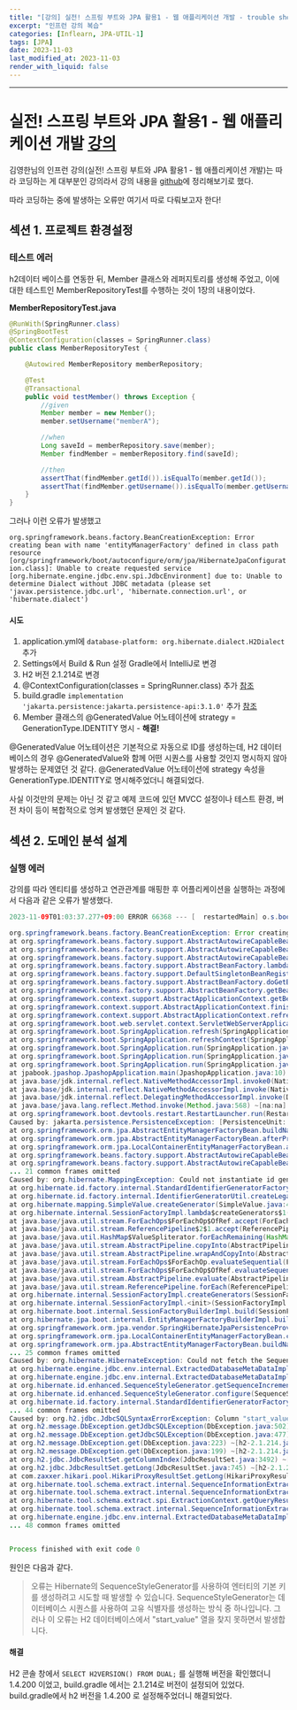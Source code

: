 ```yaml
---
title: "[강의] 실전! 스프링 부트와 JPA 활용1 - 웹 애플리케이션 개발 - trouble shooting"
excerpt: "인프런 강의 복습"
categories: [Inflearn, JPA-UTIL-1]
tags: [JPA]
date: 2023-11-03
last_modified_at: 2023-11-03
render_with_liquid: false
---
```


---- 
# 실전! 스프링 부트와 JPA 활용1 - 웹 애플리케이션 개발 [강의](https://www.inflearn.com/course/%EC%8A%A4%ED%94%84%EB%A7%81%EB%B6%80%ED%8A%B8-JPA-%ED%99%9C%EC%9A%A9-1/dashboard)

김영한님의 인프런 강의(실전! 스프링 부트와 JPA 활용1 - 웹 애플리케이션 개발)는 따라 코딩하는 게 대부분인 강의라서 강의 내용을 [github](https://github.com/yeondori/inflearn-jpashop)에 정리해보기로 했다.

따라 코딩하는 중에 발생하는 오류만 여기서 따로 다뤄보고자 한다!

## 섹션 1. 프로젝트 환경설정
### 테스트 에러
h2데이터 베이스를 연동한 뒤, Member 클래스와 레퍼지토리를 생성해 주었고, 이에 대한 테스트인 MemberRepositoryTest를 수행하는 것이 1장의 내용이었다. 

**MemberRepositoryTest.java**
```java
@RunWith(SpringRunner.class)
@SpringBootTest
@ContextConfiguration(classes = SpringRunner.class)
public class MemberRepositoryTest {

    @Autowired MemberRepository memberRepository;

    @Test
    @Transactional
    public void testMember() throws Exception {
        //given
        Member member = new Member();
        member.setUsername("memberA");

        //when
        Long saveId = memberRepository.save(member);
        Member findMember = memberRepository.find(saveId);

        //then
        assertThat(findMember.getId()).isEqualTo(member.getId());
        assertThat(findMember.getUsername()).isEqualTo(member.getUsername());
    }
}
```

그러나 이런 오류가 발생했고

`org.springframework.beans.factory.BeanCreationException: Error creating bean with name 'entityManagerFactory' defined in class path resource [org/springframework/boot/autoconfigure/orm/jpa/HibernateJpaConfiguration.class]: Unable to create requested service [org.hibernate.engine.jdbc.env.spi.JdbcEnvironment] due to: Unable to determine Dialect without JDBC metadata (please set 'javax.persistence.jdbc.url', 'hibernate.connection.url', or 'hibernate.dialect')`


#### 시도

1. application.yml에 `database-platform: org.hibernate.dialect.H2Dialect` 추가
2. Settings에서 Build & Run 설정 Gradle에서 IntelliJ로 변경
3. H2 버전 2.1.214로 변경
4. @ContextConfiguration(classes = SpringRunner.class) 추가 [참조](https://velog.io/@gillog/VSCode-jUnit-Test-%EC%8B%A4%ED%96%89-%EC%95%88%EB%90%A0-%EB%95%8C-Could-not-detect-default-configuration-classes-for-test-class)
5. build.gradle	`implementation 'jakarta.persistence:jakarta.persistence-api:3.1.0'` 추가 [참조]()
6. Member 클래스의 @GeneratedValue 어노테이션에 strategy = GenerationType.IDENTITY 명시 - **해결!**

@GeneratedValue 어노테이션은 기본적으로 자동으로 ID를 생성하는데, H2 데이터베이스의 경우 @GeneratedValue와 함께 어떤 시퀀스를 사용할 것인지 명시하지 않아 발생하는 문제였던 것 같다. 
@GeneratedValue 어노테이션에 strategy 속성을 GenerationType.IDENTITY로 명시해주었더니 해결되었다.

사실 이것만의 문제는 아닌 것 같고 예제 코드에 있던 MVCC 설정이나 테스트 환경, 버전 차이 등이 복합적으로 엉켜 발생했던 문제인 것 같다.

## 섹션 2. 도메인 분석 설계 
### 실행 에러
강의를 따라 엔티티를 생성하고 연관관계를 매핑한 후 어플리케이션을 실행하는 과정에서 다음과 같은 오류가 발생했다.

```java
2023-11-09T01:03:37.277+09:00 ERROR 66368 --- [  restartedMain] o.s.boot.SpringApplication               : Application run failed

org.springframework.beans.factory.BeanCreationException: Error creating bean with name 'entityManagerFactory' defined in class path resource [org/springframework/boot/autoconfigure/orm/jpa/HibernateJpaConfiguration.class]: [PersistenceUnit: default] Unable to build Hibernate SessionFactory; nested exception is org.hibernate.MappingException: Could not instantiate id generator [entity-name=jpabook.jpashop.domain.OrderItem]
at org.springframework.beans.factory.support.AbstractAutowireCapableBeanFactory.initializeBean(AbstractAutowireCapableBeanFactory.java:1770) ~[spring-beans-6.0.13.jar:6.0.13]
at org.springframework.beans.factory.support.AbstractAutowireCapableBeanFactory.doCreateBean(AbstractAutowireCapableBeanFactory.java:598) ~[spring-beans-6.0.13.jar:6.0.13]
at org.springframework.beans.factory.support.AbstractAutowireCapableBeanFactory.createBean(AbstractAutowireCapableBeanFactory.java:520) ~[spring-beans-6.0.13.jar:6.0.13]
at org.springframework.beans.factory.support.AbstractBeanFactory.lambda$doGetBean$0(AbstractBeanFactory.java:325) ~[spring-beans-6.0.13.jar:6.0.13]
at org.springframework.beans.factory.support.DefaultSingletonBeanRegistry.getSingleton(DefaultSingletonBeanRegistry.java:234) ~[spring-beans-6.0.13.jar:6.0.13]
at org.springframework.beans.factory.support.AbstractBeanFactory.doGetBean(AbstractBeanFactory.java:323) ~[spring-beans-6.0.13.jar:6.0.13]
at org.springframework.beans.factory.support.AbstractBeanFactory.getBean(AbstractBeanFactory.java:199) ~[spring-beans-6.0.13.jar:6.0.13]
at org.springframework.context.support.AbstractApplicationContext.getBean(AbstractApplicationContext.java:1166) ~[spring-context-6.0.13.jar:6.0.13]
at org.springframework.context.support.AbstractApplicationContext.finishBeanFactoryInitialization(AbstractApplicationContext.java:940) ~[spring-context-6.0.13.jar:6.0.13]
at org.springframework.context.support.AbstractApplicationContext.refresh(AbstractApplicationContext.java:616) ~[spring-context-6.0.13.jar:6.0.13]
at org.springframework.boot.web.servlet.context.ServletWebServerApplicationContext.refresh(ServletWebServerApplicationContext.java:146) ~[spring-boot-3.1.5.jar:3.1.5]
at org.springframework.boot.SpringApplication.refresh(SpringApplication.java:738) ~[spring-boot-3.1.5.jar:3.1.5]
at org.springframework.boot.SpringApplication.refreshContext(SpringApplication.java:440) ~[spring-boot-3.1.5.jar:3.1.5]
at org.springframework.boot.SpringApplication.run(SpringApplication.java:316) ~[spring-boot-3.1.5.jar:3.1.5]
at org.springframework.boot.SpringApplication.run(SpringApplication.java:1306) ~[spring-boot-3.1.5.jar:3.1.5]
at org.springframework.boot.SpringApplication.run(SpringApplication.java:1295) ~[spring-boot-3.1.5.jar:3.1.5]
at jpabook.jpashop.JpashopApplication.main(JpashopApplication.java:10) ~[classes/:na]
at java.base/jdk.internal.reflect.NativeMethodAccessorImpl.invoke0(Native Method) ~[na:na]
at java.base/jdk.internal.reflect.NativeMethodAccessorImpl.invoke(NativeMethodAccessorImpl.java:77) ~[na:na]
at java.base/jdk.internal.reflect.DelegatingMethodAccessorImpl.invoke(DelegatingMethodAccessorImpl.java:43) ~[na:na]
at java.base/java.lang.reflect.Method.invoke(Method.java:568) ~[na:na]
at org.springframework.boot.devtools.restart.RestartLauncher.run(RestartLauncher.java:50) ~[spring-boot-devtools-3.1.5.jar:3.1.5]
Caused by: jakarta.persistence.PersistenceException: [PersistenceUnit: default] Unable to build Hibernate SessionFactory; nested exception is org.hibernate.MappingException: Could not instantiate id generator [entity-name=jpabook.jpashop.domain.OrderItem]
at org.springframework.orm.jpa.AbstractEntityManagerFactoryBean.buildNativeEntityManagerFactory(AbstractEntityManagerFactoryBean.java:421) ~[spring-orm-6.0.13.jar:6.0.13]
at org.springframework.orm.jpa.AbstractEntityManagerFactoryBean.afterPropertiesSet(AbstractEntityManagerFactoryBean.java:396) ~[spring-orm-6.0.13.jar:6.0.13]
at org.springframework.orm.jpa.LocalContainerEntityManagerFactoryBean.afterPropertiesSet(LocalContainerEntityManagerFactoryBean.java:352) ~[spring-orm-6.0.13.jar:6.0.13]
at org.springframework.beans.factory.support.AbstractAutowireCapableBeanFactory.invokeInitMethods(AbstractAutowireCapableBeanFactory.java:1817) ~[spring-beans-6.0.13.jar:6.0.13]
at org.springframework.beans.factory.support.AbstractAutowireCapableBeanFactory.initializeBean(AbstractAutowireCapableBeanFactory.java:1766) ~[spring-beans-6.0.13.jar:6.0.13]
... 21 common frames omitted
Caused by: org.hibernate.MappingException: Could not instantiate id generator [entity-name=jpabook.jpashop.domain.OrderItem]
at org.hibernate.id.factory.internal.StandardIdentifierGeneratorFactory.createIdentifierGenerator(StandardIdentifierGeneratorFactory.java:230) ~[hibernate-core-6.2.13.Final.jar:6.2.13.Final]
at org.hibernate.id.factory.internal.IdentifierGeneratorUtil.createLegacyIdentifierGenerator(IdentifierGeneratorUtil.java:126) ~[hibernate-core-6.2.13.Final.jar:6.2.13.Final]
at org.hibernate.mapping.SimpleValue.createGenerator(SimpleValue.java:414) ~[hibernate-core-6.2.13.Final.jar:6.2.13.Final]
at org.hibernate.internal.SessionFactoryImpl.lambda$createGenerators$1(SessionFactoryImpl.java:414) ~[hibernate-core-6.2.13.Final.jar:6.2.13.Final]
at java.base/java.util.stream.ForEachOps$ForEachOp$OfRef.accept(ForEachOps.java:183) ~[na:na]
at java.base/java.util.stream.ReferencePipeline$2$1.accept(ReferencePipeline.java:179) ~[na:na]
at java.base/java.util.HashMap$ValueSpliterator.forEachRemaining(HashMap.java:1779) ~[na:na]
at java.base/java.util.stream.AbstractPipeline.copyInto(AbstractPipeline.java:509) ~[na:na]
at java.base/java.util.stream.AbstractPipeline.wrapAndCopyInto(AbstractPipeline.java:499) ~[na:na]
at java.base/java.util.stream.ForEachOps$ForEachOp.evaluateSequential(ForEachOps.java:150) ~[na:na]
at java.base/java.util.stream.ForEachOps$ForEachOp$OfRef.evaluateSequential(ForEachOps.java:173) ~[na:na]
at java.base/java.util.stream.AbstractPipeline.evaluate(AbstractPipeline.java:234) ~[na:na]
at java.base/java.util.stream.ReferencePipeline.forEach(ReferencePipeline.java:596) ~[na:na]
at org.hibernate.internal.SessionFactoryImpl.createGenerators(SessionFactoryImpl.java:413) ~[hibernate-core-6.2.13.Final.jar:6.2.13.Final]
at org.hibernate.internal.SessionFactoryImpl.<init>(SessionFactoryImpl.java:249) ~[hibernate-core-6.2.13.Final.jar:6.2.13.Final]
at org.hibernate.boot.internal.SessionFactoryBuilderImpl.build(SessionFactoryBuilderImpl.java:444) ~[hibernate-core-6.2.13.Final.jar:6.2.13.Final]
at org.hibernate.jpa.boot.internal.EntityManagerFactoryBuilderImpl.build(EntityManagerFactoryBuilderImpl.java:1458) ~[hibernate-core-6.2.13.Final.jar:6.2.13.Final]
at org.springframework.orm.jpa.vendor.SpringHibernateJpaPersistenceProvider.createContainerEntityManagerFactory(SpringHibernateJpaPersistenceProvider.java:75) ~[spring-orm-6.0.13.jar:6.0.13]
at org.springframework.orm.jpa.LocalContainerEntityManagerFactoryBean.createNativeEntityManagerFactory(LocalContainerEntityManagerFactoryBean.java:376) ~[spring-orm-6.0.13.jar:6.0.13]
at org.springframework.orm.jpa.AbstractEntityManagerFactoryBean.buildNativeEntityManagerFactory(AbstractEntityManagerFactoryBean.java:409) ~[spring-orm-6.0.13.jar:6.0.13]
... 25 common frames omitted
Caused by: org.hibernate.HibernateException: Could not fetch the SequenceInformation from the database
at org.hibernate.engine.jdbc.env.internal.ExtractedDatabaseMetaDataImpl.sequenceInformationList(ExtractedDatabaseMetaDataImpl.java:307) ~[hibernate-core-6.2.13.Final.jar:6.2.13.Final]
at org.hibernate.engine.jdbc.env.internal.ExtractedDatabaseMetaDataImpl.getSequenceInformationList(ExtractedDatabaseMetaDataImpl.java:151) ~[hibernate-core-6.2.13.Final.jar:6.2.13.Final]
at org.hibernate.id.enhanced.SequenceStyleGenerator.getSequenceIncrementValue(SequenceStyleGenerator.java:568) ~[hibernate-core-6.2.13.Final.jar:6.2.13.Final]
at org.hibernate.id.enhanced.SequenceStyleGenerator.configure(SequenceStyleGenerator.java:216) ~[hibernate-core-6.2.13.Final.jar:6.2.13.Final]
at org.hibernate.id.factory.internal.StandardIdentifierGeneratorFactory.createIdentifierGenerator(StandardIdentifierGeneratorFactory.java:224) ~[hibernate-core-6.2.13.Final.jar:6.2.13.Final]
... 44 common frames omitted
Caused by: org.h2.jdbc.JdbcSQLSyntaxErrorException: Column "start_value" not found [42122-214]
at org.h2.message.DbException.getJdbcSQLException(DbException.java:502) ~[h2-2.1.214.jar:2.1.214]
at org.h2.message.DbException.getJdbcSQLException(DbException.java:477) ~[h2-2.1.214.jar:2.1.214]
at org.h2.message.DbException.get(DbException.java:223) ~[h2-2.1.214.jar:2.1.214]
at org.h2.message.DbException.get(DbException.java:199) ~[h2-2.1.214.jar:2.1.214]
at org.h2.jdbc.JdbcResultSet.getColumnIndex(JdbcResultSet.java:3492) ~[h2-2.1.214.jar:2.1.214]
at org.h2.jdbc.JdbcResultSet.getLong(JdbcResultSet.java:745) ~[h2-2.1.214.jar:2.1.214]
at com.zaxxer.hikari.pool.HikariProxyResultSet.getLong(HikariProxyResultSet.java) ~[HikariCP-5.0.1.jar:na]
at org.hibernate.tool.schema.extract.internal.SequenceInformationExtractorLegacyImpl.resultSetStartValueSize(SequenceInformationExtractorLegacyImpl.java:110) ~[hibernate-core-6.2.13.Final.jar:6.2.13.Final]
at org.hibernate.tool.schema.extract.internal.SequenceInformationExtractorLegacyImpl.lambda$extractMetadata$0(SequenceInformationExtractorLegacyImpl.java:54) ~[hibernate-core-6.2.13.Final.jar:6.2.13.Final]
at org.hibernate.tool.schema.extract.spi.ExtractionContext.getQueryResults(ExtractionContext.java:50) ~[hibernate-core-6.2.13.Final.jar:6.2.13.Final]
at org.hibernate.tool.schema.extract.internal.SequenceInformationExtractorLegacyImpl.extractMetadata(SequenceInformationExtractorLegacyImpl.java:39) ~[hibernate-core-6.2.13.Final.jar:6.2.13.Final]
at org.hibernate.engine.jdbc.env.internal.ExtractedDatabaseMetaDataImpl.sequenceInformationList(ExtractedDatabaseMetaDataImpl.java:291) ~[hibernate-core-6.2.13.Final.jar:6.2.13.Final]
... 48 common frames omitted


Process finished with exit code 0
```

원인은 다음과 같다. 

> 오류는 Hibernate의 SequenceStyleGenerator를 사용하여 엔터티의 기본 키를 생성하려고 시도할 때 발생할 수 있습니다. 
> SequenceStyleGenerator는 데이터베이스 시퀀스를 사용하여 고유 식별자를 생성하는 방식 중 하나입니다. 
> 그러나 이 오류는 H2 데이터베이스에서 "start_value" 열을 찾지 못하면서 발생합니다.

#### 해결 
H2 콘솔 창에서 `SELECT H2VERSION() FROM DUAL;` 를 실행해 버전을 확인했더니 1.4.200 이었고, build.gradle 에서는 2.1.214로 버전이 설정되어 있었다.
build.gradle에서 h2 버전을 1.4.200 로 설정해주었더니 해결되었다.


